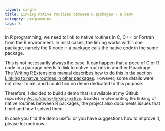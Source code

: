 ```yaml
---
layout: single
title: Linking native routines between R packages - a demo
category: programming
tags: R
---
```


In R programming, we need to link to native routines in C, C++, or Fortran from the R environment. In most cases, the linking works within one package, namely the R code in a package calls the native code in the same package.

This is not necessarily always the case. It can happen that a piece of C or R code in a package needs to link to native routines in another R package. The [Writing R Extensions manual](https://cran.r-project.org/doc/manuals/r-release/R-exts.html#Linking-to-native-routines-in-other-packages) describes how to do this in the section [Linking to native routines in other packages](https://cran.r-project.org/doc/manuals/r-release/R-exts.html#Linking-to-native-routines-in-other-packages). However, some details were not clear to me, and I could find no demo dedicated to this purpose.

Therefore, I decided to build a demo that is available at my Github repository [Accio/demo-linking-native](https://github.com/Accio/demo-linking-native). Besides implementing the linking of native routines between R packages, the project also documents issues that I met and how I solved them.

In case you find the demo useful or you have suggestions how to improve it, please let me know.

